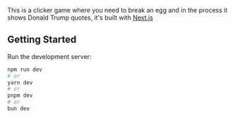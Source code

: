 
This is a clicker game where you need to break an egg and in the process it shows Donald Trump quotes, it's built with [Next.js](https://nextjs.org)

## Getting Started

Run the development server:

```bash
npm run dev
# or
yarn dev
# or
pnpm dev
# or
bun dev
```
